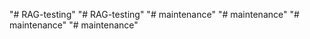 "# RAG-testing" 
"# RAG-testing" 
"# maintenance" 
"# maintenance" 
"# maintenance" 
"# maintenance" 
